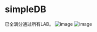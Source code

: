 # simpleDB
已全满分通过所有LAB。
![image](https://user-images.githubusercontent.com/47027793/228606376-5e6d3043-f4b9-4b1b-8bbb-c2d8c1c7b4f7.png)
![image](https://user-images.githubusercontent.com/47027793/228606102-66fdb879-6058-494b-8f1b-489d65bdd8e7.png)
